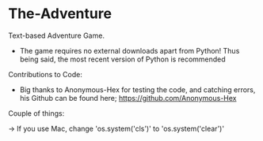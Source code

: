 # The-Adventure
Text-based Adventure Game. 

- The game requires no external downloads apart from Python! Thus being said, the most recent version of Python is recommended

Contributions to Code:
- Big thanks to Anonymous-Hex for testing the code, and catching errors, his Github can be found here;
  https://github.com/Anonymous-Hex



Couple of things:

-> If you use Mac, change 'os.system('cls')' to 'os.system('clear')'

